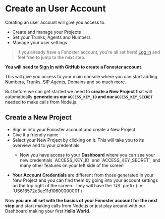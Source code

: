 # Create an User Account

Creating an user account will give you access to: 

- Create and manage your Projects
- Set your Trunks, Agents and Numbers
- Manage your user settings

> If you already have a Fonoster account, you're all set here! [Log in](https://console.fonoster.io) and feel free to jump to the next step.

**You will need to [Sign In](https://console.fonoster.io) with GitHub to create a Fonoster account.**

This will give you access to your main console where you can start adding Numbers, Trunks, SIP Agents, Domains and so much more. 

But before we can get started we need to **create a New Project** that will automatically **generate us our `ACCESS_KEY_ID` and our `ACCESS_KEY_SECRET`** needed to make calls from Node.js.

## Create a New Project

<ul>
  <li>Sign in into your Fonoster account and create a New Project</li>
  <li>Give it a friendly name</li>
  <li>Select your New Project by clicking on it. This will take you to its overview and to your credentials.</li>
    <ul>
      <li>Now you have access to your <strong>Dashboard</strong> where you can see your new credentials `ACCESS_KEY_ID` and `ACCESS_KEY_SECRET`, and many other features on your left side of the screen </li>
    </ul>
    </ul>
    <ul>
      <li> <strong>Your Account Credentials</strong> are different from those generated in your New Project and you can find them by going into your account settings on the top right of the screen. They will have the `US` prefix (i.e: `US618572e3ec11d10600000001`) </li>
</ul>

Now **you are all set with the basics of your Fonoster account for the next step** and start making calls from Node.js or just play around with our Dashboard making your first **Hello World.**


